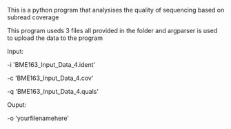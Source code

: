 This is a python program that analysises the quality of sequencing based on subread coverage 

This program useds 3 files all provided in the folder and argparser is used to upload the data to the program 

Input: 

-i 'BME163_Input_Data_4.ident'

-c 'BME163_Input_Data_4.cov'

-q 'BME163_Input_Data_4.quals' 

Ouput: 

-o 'yourfilenamehere'
